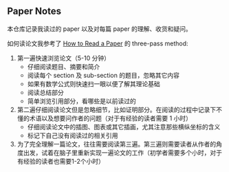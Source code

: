 ## Paper Notes

本仓库记录我读过的 paper 以及对每篇 paper 的理解、收货和疑问。

如何读论文我参考了 [How to Read a Paper](./assets/pdfs/how-to-read-a-paper.pdf) 的 three-pass method:

1. 第一遍快速浏览论文（5-10 分钟）
   - 仔细阅读题目、摘要和简介
   - 阅读每个 section 及 sub-section 的题目，忽略其它内容
   - 如果有数学公式则快速扫一眼以便了解其理论基础
   - 阅读总结部分
   - 简单浏览引用部分，看哪些是以前读过的
2. 第二遍仔细阅读论文但是忽略细节，比如证明部分。在阅读的过程中记录下不懂的术语以及想要问作者的问题（对于有经验的读者需要 1 小时）
   - 仔细阅读论文中的插图、图表或其它插画，尤其注意那些横纵坐标的含义
   - 标记下自己没有阅读过的相关引用
3. 为了完全理解一篇论文，往往需要阅读第三遍。第三遍则需要读者从作者的角度出发，试着在脑子里重新实现一遍论文的工作（初学者需要多个小时，对于有经验的读者也需要1-2个小时）